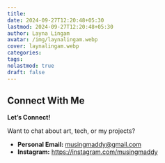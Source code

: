 ```yaml
---
title: 
date: 2024-09-27T12:20:48+05:30
lastmod: 2024-09-27T12:20:48+05:30
author: Layna Lingam
avatar: /img/laynalingam.webp
cover: laynalingam.webp
categories: 
tags: 
nolastmod: true
draft: false
---
```

## **Connect With Me**

**Let’s Connect!**

Want to chat about art, tech, or my projects?

- **Personal Email:** [musingmaddy@gmail.com](mailto:musingmaddy@gmail.com)
- **Instagram:** https://instagram.com/musingmaddy